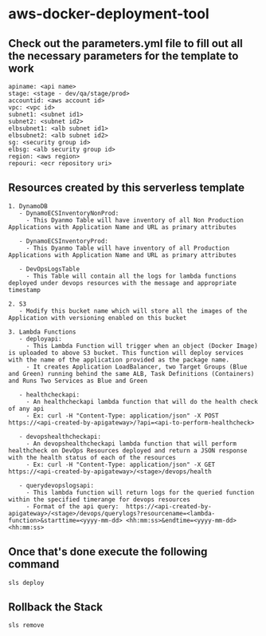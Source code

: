 # aws-docker-deployment-tool


##  Check out the parameters.yml file to fill out all the necessary parameters for the template to work
	apiname: <api name>
	stage: <stage - dev/qa/stage/prod>
	accountid: <aws account id>
	vpc: <vpc id>
	subnet1: <subnet id1>
	subnet2: <subnet id2>
	elbsubnet1: <alb subnet id1>
	elbsubnet2: <alb subnet id2>
	sg: <security group id>
	elbsg: <alb security group id>	
	region: <aws region>
	repouri: <ecr repository uri>


##  Resources created by this serverless template

	1. DynamoDB
	   - DynamoECSInventoryNonProd:
		 - This Dyanmo Table will have inventory of all Non Production Applications with Application Name and URL as primary attributes
		 
	   - DynamoECSInventoryProd:
		 - This Dyanmo Table will have inventory of all Production Applications with Application Name and URL as primary attributes
		 
	   - DevOpsLogsTable
	     - This Table will contain all the logs for lambda functions deployed under devops resources with the message and appropriate timestamp
	
	2. S3
	   - Modify this bucket name which will store all the images of the Application with versioning enabled on this bucket
		
	3. Lambda Functions
	   - deployapi:
		 - This Lambda Function will trigger when an object (Docker Image) is uploaded to above S3 bucket. This function will deploy services with the name of the application provided as the package name.
		 - It creates Application LoadBalancer, two Target Groups (Blue and Green) running behind the same ALB, Task Definitions (Containers) and Runs Two Services as Blue and Green
	
	   - healthcheckapi:
	     - An healthcheckapi lambda function that will do the health check of any api
		 - Ex: curl -H "Content-Type: application/json" -X POST https://<api-created-by-apigateway>/?api=<api-to-perform-healthcheck>
			
	   - devopshealthcheckapi:
		 - An devopshealthcheckapi lambda function that will perform healthcheck on DevOps Resources deployed and return a JSON response with the health status of each of the resources
		 - Ex: curl -H "Content-Type: application/json" -X GET https://<api-created-by-apigateway>/<stage>/devops/health
		 
	   - querydevopslogsapi:
	     - This lambda function will return logs for the queried function within the specified timerange for devops resources
		 - Format of the api query:  https://<api-created-by-apigateway>/<stage>/devops/querylogs?resourcename=<lambda-function>&starttime=<yyyy-mm-dd> <hh:mm:ss>&endtime=<yyyy-mm-dd> <hh:mm:ss>
		


##  Once that's done execute the following command
	sls deploy
	
## Rollback the Stack
	sls remove